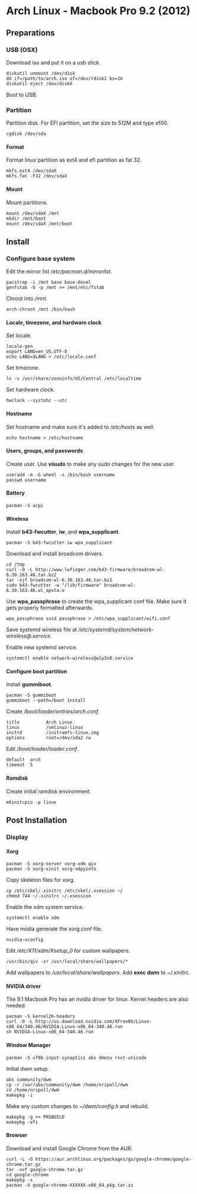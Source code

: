 # Arch Linux - Macbook Pro 9.2 (2012)

## Preparations

### USB (OSX)

Download iso and put it on a usb stick.

    diskutil unmount /dev/disk
    dd if=/path/to/arch.iso of=/dev/rdisk1 bs=1m
    diskutil eject /dev/diskX

Boot to USB.

### Partition

Partition disk. For EFI partition, set the size to 512M and type ef00.

    cgdisk /dev/sda

#### Format

Format linux partition as ext4 and efi partition as fat 32.

    mkfs.ext4 /dev/sdaX
    mkfs.fat -F32 /dev/sdaX

#### Mount

Mount partitions.

    mount /dev/sdaX /mnt
    mkdir /mnt/boot
    mount /dev/sdaX /mnt/boot

## Install

### Configure base system

Edit the mirror list */etc/pacman.d/mirrorlist*.

    pacstrap -i /mnt base base-devel
    genfstab -U -p /mnt >> /mnt/etc/fstab

Chroot into */mnt*.

    arch-chroot /mnt /bin/bash

#### Locale, timezone, and hardware clock

Set locale.

    locale-gen
    export LANG=en_US.UTF-8
    echo LANG=$LANG > /etc/locale.conf

Set timezone.
    
    ln -s /usr/share/zoneinfo/US/Central /etc/localtime

Set hardware clock.
    
    hwclock --systohc --utc
    
#### Hostname

Set hostname and make sure it's added to */etc/hosts* as well.

    echo hostname > /etc/hostname

#### Users, groups, and passwords

Create user. Use **visudo** to make any sudo changes for the new user.

    useradd -m -G wheel -s /bin/bash username
    passwd username

#### Battery

    pacman -S acpi

#### Wireless

Install **b43-fwcutter**, **iw**, and **wpa_supplicant**. 

    pacman -S b43-fwcutter iw wpa_supplicant

Download and install broadcom drivers.

    cd /tmp
    curl -O -L http://www.lwfinger.com/b43-firmware/broadcom-wl-6.30.163.46.tar.bz2
    tar -xjf broadcom-wl-6.30.163.46.tar.bz2
    sudo b43-fwcutter -w "/lib/firmware" broadcom-wl-6.30.163.46.wl_apsta.o

Use **wpa_passphrase** to create the wpa_supplicant conf file.
Make sure it gets properly formatted afterwards.

    wpa_passphrase ssid passphrase > /etc/wpa_supplicant/wifi.conf

Save systemd wireless file at */etc/systemd/system/network-wireless@.service*.

Enable new systemd service.

    systemctl enable network-wireless@wlp3s0.service

#### Configure boot partition

Install **gummiboot**.

    pacman -S gummiboot 
    gummiboot --path=/boot install

Create */boot/loader/entries/arch.conf*.

    title          Arch Linux
    linux          /vmlinuz-linux
    initrd         /initramfs-linux.img
    options        root=/dev/sda2 rw

Edit */boot/loader/loader.conf*.

    default  arch
    timeout  5

#### Ramdisk

Create initial ramdisk environment.

    mkinitcpio -p linux

## Post Installation

### Display

#### Xorg

    pacman -S xorg-server xorg-xdm qiv
    pacman -S xorg-xinit xorg-xdpyinfo
	
Copy skeleton files for xorg. 

    cp /etc/skel/.xinitrc /etc/skel/.xsession ~/
    chmod 744 ~/.xinitrc ~/.xsession

Enable the xdm system service.

    systemctl enable xdm

Have nvidia generate the xorg.conf file.

    nvidia-xconfig

Edit */etc/X11/xdm/Xsetup_0* for custom wallpapers. 

    /usr/bin/qiv -zr /usr/local/share/wallpapers/*

Add wallpapers to */usr/local/share/wallpapers*.
Add **exec dwm** to *~/.xinitrc*.

#### NVIDIA driver

The 9.1 Macbook Pro has an nvidia driver for linux. Kernel headers are also needed.

    pacman -S kernel26-headers
    curl -O -L http://us.download.nvidia.com/XFree86/Linux-x86_64/340.46/NVIDIA-Linux-x86_64-340.46.run
    sh NVIDIA-Linux-x86_64-340.46.run

#### Window Manager

    pacman -S xf86-input-synaptics abs dmenu rxvt-unicode 

Initial dwm setup. 

    abs community/dwm
    cp -r /var/abs/community/dwm /home/nripoll/dwm
    cd /home/nripoll/dwm
    makepkg -i

Make any custom changes to *~/dwm/config.h* and rebuild.

    makepkg -g >> PKGBUILD
    makepkg -efi

#### Browser

Download and install Google Chrome from the AUR.

    curl -L -O https://aur.archlinux.org/packages/go/google-chrome/google-chrome.tar.gz
    tar -xvf google-chrome.tar.gz
    cd google-chrome
    makepkg -s
    pacman -U google-chrome-XXXXXX-x86_64.pkg.tar.xz
